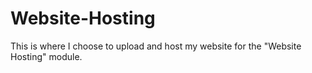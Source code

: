 # Website-Hosting

This is where I choose to upload and host my website for the "Website Hosting" module.
